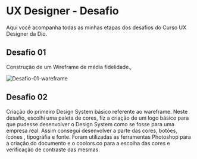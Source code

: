 # UX Designer - Desafio

Aqui você acompanha todas as minhas etapas dos desafios do Curso UX Designer da Dio.

## Desafio 01

 Construção de  um Wireframe de média fidelidade.,
 
 ![Desafio-01-wareframe](https://user-images.githubusercontent.com/61437586/208740941-e7461d63-d21f-4a76-845e-088104f0a1d7.png)



## Desafio 02

Criação do primeiro Design System básico referente ao wareframe.
Neste desafio, escolhi uma paleta de cores, fiz a criação de um logo básico para que pudesse desenvolver o Design System como se fosse para uma empresa real.
Assim consegui desenvolver a parte das cores, botões, ícones , tipográfia e fonte.
Foram utilizadas as ferramentas Photoshop  para a criação do documento e o coolors.co para a escolha das cores e verificação de contraste das mesmas.

